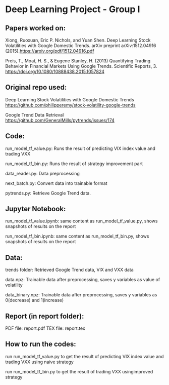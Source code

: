 # Deep Learning Project - Group I

## Papers worked on: 

Xiong, Ruoxuan, Eric P. Nichols, and Yuan Shen. Deep Learning Stock Volatilities with Google Domestic Trends. arXiv preprint arXiv:1512.04916 (2015).https://arxiv.org/pdf/1512.04916.pdf

Preis, T., Moat, H. S., & Eugene Stanley, H. (2013) Quantifying Trading Behavior in Financial Markets Using Google Trends. Scientific Reports, 3. https://doi.org/10.1080/10888438.2015.1057824


## Original repo used:

Deep Learning Stock Volatilities with Google Domestic Trends
https://github.com/philipperemy/stock-volatility-google-trends

Google Trend Data Retrieval
https://github.com/GeneralMills/pytrends/issues/174


## Code:

run_model_tf_value.py: Runs the result of predicting VIX index value and trading VXX

run_model_tf_bin.py: Runs the result of strategy improvement part

data_reader.py: Data preprocessing

next_batch.py: Convert data into trainable format

pytrends.py: Retrieve Google Trend data.


## Jupyter Notebook:

run_model_tf_value.ipynb: same content as run_model_tf_value.py, shows snapshots of results on the report

run_model_tf_bin.ipynb: same content as run_model_tf_bin.py, shows snapshots of results on the report


## Data:

trends folder: Retrieved Google Trend data, VIX and VXX data

data.npz: Trainable data after preprocessing, saves y variables as value of volatility

data_binary.npz: Trainable data after preprocessing, saves y variables as 0(decrease) and 1(increase)


## Report (in report folder):

PDF file: report.pdf
TEX file: report.tex


## How to run the codes:

run run_model_tf_value.py to get the result of predicting VIX index value and trading VXX using naive strategy

run run_model_tf_bin.py to get the result of trading VXX usingimproved strategy


